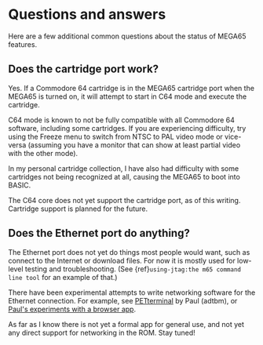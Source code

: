 # Questions and answers

Here are a few additional common questions about the status of MEGA65 features.

## Does the cartridge port work?

Yes. If a Commodore 64 cartridge is in the MEGA65 cartridge port when the MEGA65 is turned on, it will attempt to start in C64 mode and execute the cartridge.

C64 mode is known to not be fully compatible with all Commodore 64 software, including some cartridges. If you are experiencing difficulty, try using the Freeze menu to switch from NTSC to PAL video mode or vice-versa (assuming you have a monitor that can show at least partial video with the other mode).

In my personal cartridge collection, I have also had difficulty with some cartridges not being recognized at all, causing the MEGA65 to boot into BASIC.

The C64 core does not yet support the cartridge port, as of this writing. Cartridge support is planned for the future.

## Does the Ethernet port do anything?

The Ethernet port does not yet do things most people would want, such as connect to the Internet or download files. For now it is mostly used for low-level testing and troubleshooting. (See {ref}`using-jtag:the m65 command line tool` for an example of that.)

There have been experimental attempts to write networking software for the Ethernet connection. For example, see [PETterminal](https://files.mega65.org/html/main.php?id=bc0b666a-ba62-423f-b301-b2f39bb03ed9) by Paul (adtbm), or [Paul's experiments with a browser app](https://c65gs.blogspot.com/2021/07/debugging-tcpip-problems.html).

As far as I know there is not yet a formal app for general use, and not yet any direct support for networking in the ROM. Stay tuned!
